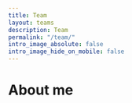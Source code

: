 ```yaml
---
title: Team
layout: teams
description: Team
permalink: "/team/"
intro_image_absolute: false
intro_image_hide_on_mobile: false
---
```


# About me
